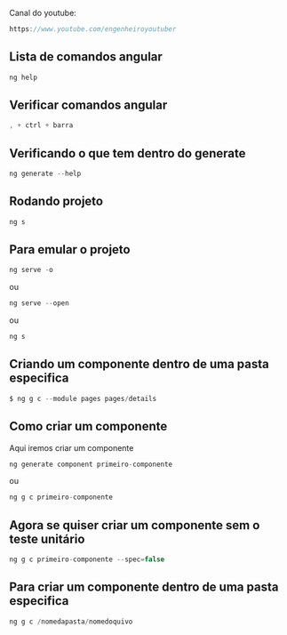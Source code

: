 Canal do youtube:

```js
https://www.youtube.com/engenheiroyoutuber
```

## Lista de comandos angular

```js
ng help
```

## Verificar comandos angular

```js
, + ctrl + barra
```

## Verificando o que tem dentro do generate

```js
ng generate --help
```

## Rodando projeto

```js
ng s
```

## Para emular o projeto

```js
ng serve -o
```

ou

```js
ng serve --open
```

ou

```js
ng s
```

## Criando um componente dentro de uma pasta especifica

```js
$ ng g c --module pages pages/details
```

## Como criar um componente

Aqui iremos criar um componente

```js
ng generate component primeiro-componente
```

ou

```js
ng g c primeiro-componente
```

## Agora se quiser criar um componente sem o teste unitário

```js
ng g c primeiro-componente --spec=false
```

## Para criar um componente dentro de uma pasta especifica

```js
ng g c /nomedapasta/nomedoquivo
```
